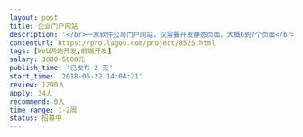 ```yaml
---                
layout: post       
title: 企业门户网站           
description: '</br>一家软件公司门户网站，仅需要开发静态页面，大概6到7个页面</br>菜单如下：首页，产品页，产品购买页，服务，案例，关于我们等</br>'     
contenturl: https://pro.lagou.com/project/8525.html      
tags: [Web网站开发,前端开发]            
salary: 3000-5000元          
publish_time: '已发布 2 天'         
start_time: '2018-06-22 14:04:21'           
review: 1290人                   
apply: 34人                   
recommend: 0人                   
time_range: 1-2周              
status: 招募中                  
---                 
```

